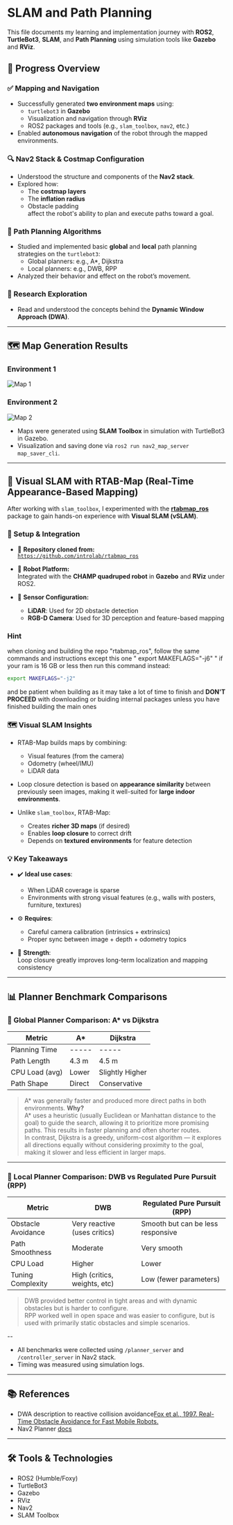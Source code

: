 # SLAM and Path Planning

This file documents my learning and implementation journey with **ROS2**, **TurtleBot3**, **SLAM**, and **Path Planning** using simulation tools like **Gazebo** and **RViz**.

## 🚀 Progress Overview

### ✅ Mapping and Navigation
- Successfully generated **two environment maps** using:
  - `turtlebot3` in **Gazebo**
  - Visualization and navigation through **RViz**
  - ROS2 packages and tools (e.g., `slam_toolbox`, `nav2`, etc.)
- Enabled **autonomous navigation** of the robot through the mapped environments.

### 🔍 Nav2 Stack & Costmap Configuration
- Understood the structure and components of the **Nav2 stack**.
- Explored how:
  - The **costmap layers**
  - The **inflation radius**
  - Obstacle padding  
  affect the robot's ability to plan and execute paths toward a goal.

### 🧠 Path Planning Algorithms
- Studied and implemented basic **global** and **local** path planning strategies on the `turtlebot3`:
  - Global planners: e.g., A*, Dijkstra
  - Local planners: e.g., DWB, RPP
- Analyzed their behavior and effect on the robot’s movement.

### 📄 Research Exploration
- Read and understood the concepts behind the **Dynamic Window Approach (DWA)**.

---

## 🗺️ Map Generation Results

### Environment 1
![Map 1](maps/my_map1.png)

### Environment 2
![Map 2](maps/house_map.png)

- Maps were generated using **SLAM Toolbox** in simulation with TurtleBot3 in Gazebo.
- Visualization and saving done via `ros2 run nav2_map_server map_saver_cli`.

---
## 🧠 Visual SLAM with RTAB-Map (Real-Time Appearance-Based Mapping)

After working with `slam_toolbox`, I experimented with the [**rtabmap_ros**](https://github.com/introlab/rtabmap_ros) package to gain hands-on experience with **Visual SLAM (vSLAM)**.

### 🧪 Setup & Integration

- 🔁 **Repository cloned from:**  
  [`https://github.com/introlab/rtabmap_ros`](https://github.com/introlab/rtabmap_ros)

- 🤖 **Robot Platform:**  
  Integrated with the **CHAMP quadruped robot** in **Gazebo** and **RViz** under ROS2.

- 🎥 **Sensor Configuration:**  
  - **LiDAR**: Used for 2D obstacle detection  
  - **RGB-D Camera**: Used for 3D perception and feature-based mapping
### Hint
when cloning and building the repo "rtabmap_ros", follow the same commands and instructions except this one " export MAKEFLAGS="-j6" " if your ram is 16 GB or less then run this command instead:
```bash
export MAKEFLAGS="-j2"
```
and be patient when building as it may take a lot of time to finish and **DON'T PROCEED** with downloading or buiding internal packages unless you have finished building the main ones

### 🗺️ Visual SLAM Insights

- RTAB-Map builds maps by combining:
  - Visual features (from the camera)
  - Odometry (wheel/IMU)
  - LiDAR data

- Loop closure detection is based on **appearance similarity** between previously seen images, making it well-suited for **large indoor environments**.

- Unlike `slam_toolbox`, RTAB-Map:
  - Creates **richer 3D maps** (if desired)
  - Enables **loop closure** to correct drift
  - Depends on **textured environments** for feature detection

### 💡 Key Takeaways

- ✔️ **Ideal use cases**:
  - When LiDAR coverage is sparse
  - Environments with strong visual features (e.g., walls with posters, furniture, textures)

- ⚙️ **Requires**:
  - Careful camera calibration (intrinsics + extrinsics)
  - Proper sync between image + depth + odometry topics

- 🔁 **Strength**:  
  Loop closure greatly improves long-term localization and mapping consistency
---
## 📊 Planner Benchmark Comparisons

### 🔁 Global Planner Comparison: A\* vs Dijkstra

| Metric              | A*                | Dijkstra           |
|---------------------|-------------------|--------------------|
| Planning Time       | -----             | -----              |
| Path Length         | 4.3 m             | 4.5 m              |
| CPU Load (avg)      | Lower             | Slightly Higher    |
| Path Shape          | Direct            | Conservative       |

> A* was generally faster and produced more direct paths in both environments.
**Why?**  
A* uses a heuristic (usually Euclidean or Manhattan distance to the goal) to guide the search, allowing it to prioritize more promising paths. This results in faster planning and often shorter routes.  
In contrast, Dijkstra is a greedy, uniform-cost algorithm — it explores all directions equally without considering proximity to the goal, making it slower and less efficient in larger maps.
---

### 🔁 Local Planner Comparison: DWB vs Regulated Pure Pursuit (RPP)

| Metric              | DWB                          | Regulated Pure Pursuit (RPP)       |
|---------------------|------------------------------|------------------------------------|
| Obstacle Avoidance  | Very reactive (uses critics) | Smooth but can be less responsive |
| Path Smoothness     | Moderate                     | Very smooth                        |
| CPU Load            | Higher                       | Lower                              |
| Tuning Complexity   | High (critics, weights, etc) | Low (fewer parameters)             |

> DWB provided better control in tight areas and with dynamic obstacles but is harder to configure.  
> RPP worked well in open space and was easier to configure, but is used with primarily static obstacles and simple scenarios. 

--

- All benchmarks were collected using `/planner_server` and `/controller_server` in Nav2 stack.
- Timing was measured using simulation logs.

---

## 📚 References

- DWA description to reactive collision avoidance[Fox et al., 1997. Real-Time Obstacle Avoidance for Fast Mobile Robots.](https://www.ri.cmu.edu/pub_files/pub1/fox_dieter_1997_1/fox_dieter_1997_1.pdf)
- Nav2 Planner [docs](https://docs.nav2.org/setup_guides/algorithm/select_algorithm.html#selecting-the-algorithm-plugins)

---

## 🛠 Tools & Technologies
- ROS2 (Humble/Foxy)
- TurtleBot3
- Gazebo
- RViz
- Nav2
- SLAM Toolbox
